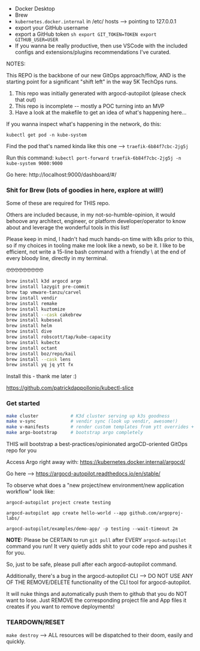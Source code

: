 - Docker Desktop
- Brew
- `kubernetes.docker.internal` in /etc/ hosts --> pointing to 127.0.0.1
- export your GitHub username
- export a GitHub token
        ```sh
        export GIT_TOKEN=TOKEN
        export GITHUB_USER=USER
        ```
- If you wanna be really productive, then use VSCode with the included configs and extensions/plugins recommendations I've curated.

NOTES:

This REPO is the backbone of our new GitOps approach/flow, AND is the starting point for a significant "shift left" in the way 5K TechOps runs.

1. This repo was initially generated with argocd-autopilot (please check that out)
2. This repo is incomplete -- mostly a POC turning into an MVP
3. Have a look at the makefile to get an idea of what's happening here...

If you wanna inspect what's happening in the network, do this:

`kubectl get pod -n kube-system`

Find the pod that's named kinda like this one --> `traefik-6b84f7cbc-2jg5j`

Run this command: `kubectl port-forward traefik-6b84f7cbc-2jg5j -n kube-system 9000:9000`

Go here: http://localhost:9000/dashboard/#/

### Shit for Brew (lots of goodies in here, explore at will!)

Some of these are required for THIS repo.

Others are included because, in my not-so-humble-opinion, it would behoove any architect, engineer, or platform developer/operator to know about and leverage the wonderful tools in this list!

Please keep in mind, I hadn't had much hands-on time with k8s prior to this, so if my choices in tooling make me look like a newb, so be it. I like to be efficient, not write a 15-line bash command with a friendly \ at the end of every bloody line, directly in my terminal.

🤓🤓🤓🤓🤓🤓🤓🤓🤓

```sh
brew install k3d argocd argo
brew install lazygit pre-commit
brew tap vmware-tanzu/carvel
brew install vendir
brew install remake
brew install kuztomize
brew install --cask cakebrew
brew install kubeseal
brew install helm
brew install dive
brew install robscott/tap/kube-capacity
brew install kubectx
brew install octant
brew install boz/repo/kail
brew install --cask lens
brew install yq jq ytt fx
```

Install this - thank me later :)

https://github.com/patrickdappollonio/kubectl-slice

### Get started

```sh
make cluster            # K3d cluster serving up k3s goodness
make v-sync             # vendir sync (look up vendir, awesome!)
make v-manifests        # render custom templates from ytt overrides + vendir
make argo-bootstrap     # bootstrap argo completely
```

THIS will bootstrap a best-practices/opinionated argoCD-oriented GitOps repo for you

Access Argo right away with: https://kubernetes.docker.internal/argocd/

Go here --> https://argocd-autopilot.readthedocs.io/en/stable/

To observe what does a "new project/new environment/new application workflow" look like:

`argocd-autopilot project create testing`

`argocd-autopilot app create hello-world --app github.com/argoproj-labs/`

`argocd-autopilot/examples/demo-app/ -p testing --wait-timeout 2m`

__NOTE:__ Please be CERTAIN to run `git pull` after EVERY `argocd-autopilot` command you run! It very quietly adds shit to your code repo and pushes it for you.

So, just to be safe, please pull after each argocd-autopilot command.

Additionally, there's a bug in the argocd-autopilot CLI --> DO NOT USE ANY OF THE REMOVE/DELETE functionality of the CLI tool for argocd-autopilot.

It will nuke things and automatically push them to github that you do NOT want to lose. Just REMOVE the corresponding project file and App files it creates if you want to remove deployments!

### TEARDOWN/RESET

`make destroy` --> ALL resources will be dispatched to their doom, easily and quickly.
